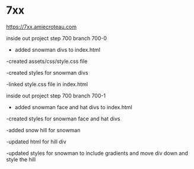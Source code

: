 # 7xx

https://7xx.amiecroteau.com


inside out project step 700 branch 700-0
- added snowman divs to index.html

-created assets/css/style.css file 

-created styles for snowman divs

-linked style.css file in index.html


inside out project step 700 branch 700-1
- added snowman face and hat divs to index.html

-created styles for snowman face and hat divs

-added snow hill for snowman

-updated html for hill div


-updated styles for snowman to include gradients and move div down and style the hill
